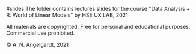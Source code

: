 #slides
The folder contains lectures slides for the course "Data Analysis + R: World of Linear Models" by HSE UX LAB, 2021

All materials are copyrighted. Free for personal and educational purposes. Commercial use prohibited.

© A. N. Angelgardt, 2021

